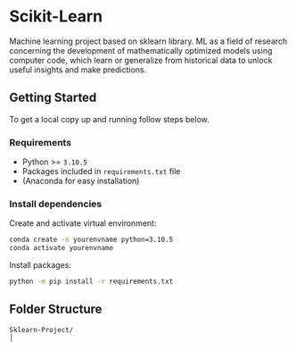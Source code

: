 # Scikit-Learn
Machine learning project based on sklearn library.
ML as a field of research concerning the development of mathematically optimized models using computer code, which learn or generalize from historical data to unlock useful insights and make predictions.

## Getting Started

To get a local copy up and running follow steps below.
### Requirements
* Python >= `3.10.5`
* Packages included in `requirements.txt` file
* (Anaconda for easy installation)

### Install dependencies

Create and activate virtual environment:
```sh
conda create -n yourenvname python=3.10.5
conda activate yourenvname
```

Install packages:
```sh
python -m pip install -r requirements.txt
```

## Folder Structure
  ```
  Sklearn-Project/
  │
